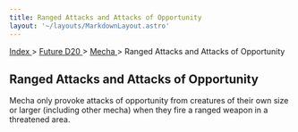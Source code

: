 ```yaml
---
title: Ranged Attacks and Attacks of Opportunity
layout: '~/layouts/MarkdownLayout.astro'
---
```


[ Index ](/) > [ Future D20 ](/future.d20.srd) > [ Mecha ](/future.d20.srd/mecha) > Ranged Attacks and Attacks of Opportunity

##  Ranged Attacks and Attacks of Opportunity

Mecha only provoke attacks of opportunity from creatures of their own size or
larger (including other mecha) when they fire a ranged weapon in a threatened
area.

